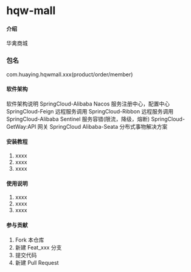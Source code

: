 # hqw-mall

#### 介绍
华禽商城

### 包名
com.huaying.hqwmall.xxx(product/order/member)

#### 软件架构
软件架构说明
SpringCloud-Alibaba Nacos 服务注册中心，配置中心
SpringCloud-Feign 远程服务调用
SpringCloud-Ribbon 远程服务调用
SpringCloud-Alibaba Sentinel 服务容错(限流，降级，熔断)
SpringCloud-GetWay:API 网关
SpringCloud Alibaba-Seata 分布式事物解决方案



#### 安装教程

1.  xxxx
2.  xxxx
3.  xxxx

#### 使用说明

1.  xxxx
2.  xxxx
3.  xxxx

#### 参与贡献

1.  Fork 本仓库
2.  新建 Feat_xxx 分支
3.  提交代码
4.  新建 Pull Request


